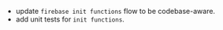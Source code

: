 - update `firebase init functions` flow to be codebase-aware.
- add unit tests for `init functions`.